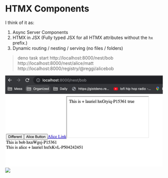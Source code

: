 # HTMX Components

I think of it as:
1. Async Server Components 
2. HTMX in JSX (Fully typed JSX for all HTMX attributes without the `hx` prefix.)
3. Dynamic routing / nesting / serving (no files / folders)

> deno task start
http://localhost:8000/nest/bob
http://localhost:8000/nest/alice/matt
http://localhost:8000/registry/@reggi/alicebob

![](./screenshots/J9x_9P1Y.jpg)
![](./screenshots/DR2PrQJK.jpg)